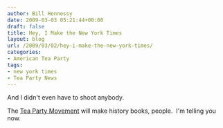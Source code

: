 ```yaml
---
author: Bill Hennessy
date: 2009-03-03 05:21:44+00:00
draft: false
title: Hey, I Make the New York Times
layout: blog
url: /2009/03/02/hey-i-make-the-new-york-times/
categories:
- American Tea Party
tags:
- new york times
- Tea Party News
---
```


And I didn't even have to shoot anybody.

The [Tea Party Movement](https://www.nytimes.com/2009/03/03/business/media/03cnbc.html?scp=2&sq=bill%20hennessy&st=cse) will make history books, people.  I'm telling you now.
